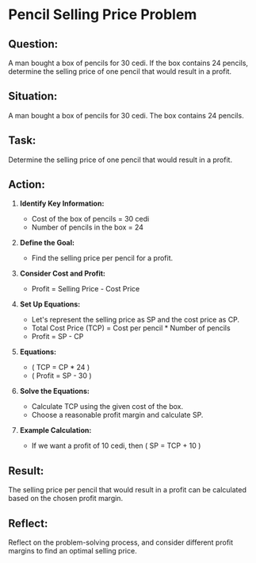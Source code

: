 # Pencil Selling Price Problem

## Question:

A man bought a box of pencils for 30 cedi. If the box contains 24 pencils, determine the selling price of one pencil that would result in a profit.

## Situation:

A man bought a box of pencils for 30 cedi. The box contains 24 pencils.

## Task:

Determine the selling price of one pencil that would result in a profit.

## Action:

1. **Identify Key Information:**

   - Cost of the box of pencils = 30 cedi
   - Number of pencils in the box = 24

2. **Define the Goal:**

   - Find the selling price per pencil for a profit.

3. **Consider Cost and Profit:**

   - Profit = Selling Price - Cost Price

4. **Set Up Equations:**

   - Let's represent the selling price as SP and the cost price as CP.
   - Total Cost Price (TCP) = Cost per pencil \* Number of pencils
   - Profit = SP - CP

5. **Equations:**

   - \( TCP = CP \* 24 \)
   - \( Profit = SP - 30 \)

6. **Solve the Equations:**

   - Calculate TCP using the given cost of the box.
   - Choose a reasonable profit margin and calculate SP.

7. **Example Calculation:**
   - If we want a profit of 10 cedi, then \( SP = TCP + 10 \)

## Result:

The selling price per pencil that would result in a profit can be calculated based on the chosen profit margin.

## Reflect:

Reflect on the problem-solving process, and consider different profit margins to find an optimal selling price.
